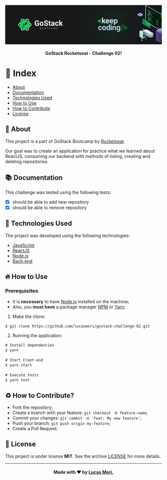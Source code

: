 <div align="center">
<img alt="Logo" title="#logo" width="1000px" src=".github/logo.png"/>
<br/>
<br/>
<b>GoStack Rocketseat - Challenge 02!</b>
</div>

# :pushpin: Index

- [About](#about)
- [Documentation](#documentation)
- [Technologies Used](#technologies-used)
- [How to Use](#how-to-use)
- [How to Contribute](#how-to-contribute)
- [License](#license)

<a id="about"></a>

## :bookmark: About

This project is a part of GoStack Bootcamp by [Rocketseat](https://rocketseat.com.br/).

Our goal was to create an application for practice what we learned about ReactJS, consuming our backend with methods of listing, creating and deleting repositories.

<a id="documentation"></a>

## :books: Documentation

This challenge was tested using the following tests:

- [x] should be able to add new repository
- [x] should be able to remove repository

<a id="technologies-used"></a>

## :rocket: Technologies Used

The project was developed using the following technologies:

- [JavaScript](https://developer.mozilla.org/pt-BR/docs/Aprender/JavaScript)
- [ReactJS](https://reactjs.org/)
- [Node.js](https://nodejs.org/)
- [Back-end](https://github.com/lucasmori/gostack-challenge-01)

<a id="how-to-use"></a>

## :fire: How to Use

### Prerequisites

- It is **necessary** to have [Node.js](https://nodejs.org/) installed on the machine;
- Also, you **must have** a package manager [NPM](https://www.npmjs.com/get-npm) or [Yarn](https://classic.yarnpkg.com/pt-BR/docs/install/);

1.  Make the clone:

```shell
$ git clone https://github.com/lucasmori/gostack-challenge-02.git
```

2. Running the application:

```
# Install dependencies
$ yarn

# Start Front-end
$ yarn start

# Execute tests
$ yarn test
```

<a id="how-to-contribute"></a>

## :recycle: How to Contribute?

- Fork the repository;
- Create a branch with your feature: `git checkout -b feature-name`;
- Commit your changes: `git commit -m 'feat: My new feature'`;
- Push your branch: `git push origin my-feature`;
- Create a Pull Request.

<a id="license"></a>

## :memo: License

This project is under license **MIT**. See the archive [LICENSE](LICENSE.md) for more details.

---

<!-- Footer -->
<h4 align="center">

Made with :heart: by <a href="https://www.linkedin.com/in/lucas-mori/" target="_blank">Lucas Mori.</a>

</h4>
